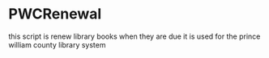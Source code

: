 # PWCRenewal
this script is renew library books when they are due
it is used for the prince william county library system
